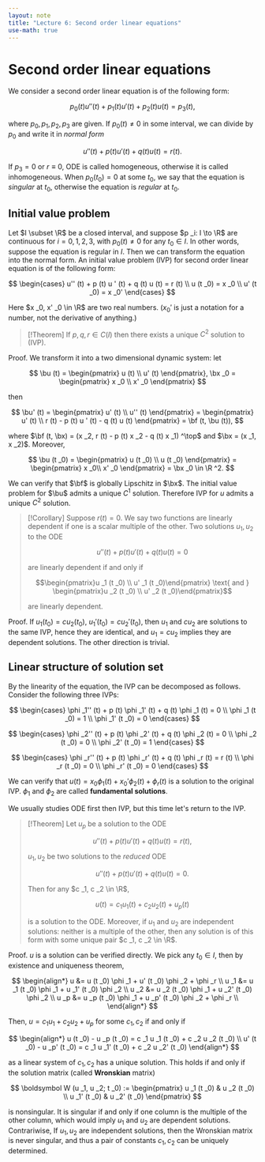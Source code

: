 ```yaml
---
layout: note
title: "Lecture 6: Second order linear equations"
use-math: true
---
```


# Second order linear equations

$$
\newcommand{\bx}{\boldsymbol x}
\newcommand{\by}{\boldsymbol y}
\newcommand{\bu}{\boldsymbol u}
\newcommand{\bv}{\boldsymbol v}
\newcommand{\bF}{\boldsymbol F}
\newcommand{\bf}{\boldsymbol f}
$$

We consider a second order linear equation is of the following form: 

$$
	p _0 (t) u'' (t) + p _1 (t) u' (t) + p _2 (t) u (t) = p _3 (t),
$$

where $p _0, p _1, p _2, p _3$ are given. If $p _0 (t) \neq 0$ in some interval, we can divide by $p _0$ and write it in *normal form*

$$
	u'' (t) + p (t) u ' (t) + q (t) u (t) = r (t).
$$

If $p _3 = 0$ or $r \equiv 0$, ODE is called homogeneous, otherwise it is called inhomogeneous. When $p _0 (t _0) = 0$ at some $t _0$, we say that the equation is *singular* at $t _0$, otherwise the equation is *regular* at $t _0$. 

## Initial value problem

Let $I \subset \R$ be a closed interval, and suppose $p _i: I \to \R$ are continuous for $i = 0, 1, 2, 3$, with $p _0 (t) \neq 0$ for any $t _0 \in I$. In other words, suppose the equation is regular in $I$. Then we can transform the equation into the normal form. An initial value problem (IVP) for second order linear equation is of the following form: 

$$
\begin{cases}
	u'' (t) + p (t) u ' (t) + q (t) u (t) = r (t) \\
	u (t _0) = x _0 \\
	u' (t _0) = x _0' 
\end{cases}
$$

Here $x _0, x' _0 \in \R$ are two real numbers. ($x _0'$ is just a notation for a number, not the derivative of anything.)

> [!Theorem]
> If $p, q, r \in C (I)$ then there exists a unique $C ^2$ solution to (IVP).

Proof. We transform it into a two dimensional dynamic system: let 

$$
	\bu (t) = \begin{pmatrix}
		u (t) \\
		u' (t)
	\end{pmatrix}, \bx _0 = \begin{pmatrix}
		x _0 \\
		x' _0 
	\end{pmatrix} 
$$

then 

$$
	\bu' (t) = \begin{pmatrix}
		u' (t) \\
		u'' (t)
	\end{pmatrix} = \begin{pmatrix}
		u' (t) \\
		r (t) - p (t) u ' (t) - q (t) u (t)
	\end{pmatrix} = \bf (t, \bu (t)),
$$

where $\bf (t, \bx) = (x _2, r (t) - p (t) x _2 - q (t) x _1) ^\top$ and $\bx = (x _1, x _2)$. Moreover, 

$$
\bu (t _0) = \begin{pmatrix}
	u (t _0) \\
	u (t _0)
\end{pmatrix} = \begin{pmatrix}
	x _0\\
	x' _0
\end{pmatrix} = \bx _0 \in \R ^2.
$$

We can verify that $\bf$ is globally Lipschitz in $\bx$. The initial value problem for $\bu$ admits a unique $C ^1$ solution. Therefore IVP for $u$ admits a unique $C ^2$ solution. 

> [!Corollary]
> Suppose $r (t) = 0$. We say two functions are linearly dependent if one is a scalar multiple of the other. Two solutions $u _1, u _2$ to the ODE
> 
> $$
> u'' (t) + p (t) u ' (t) + q (t) u (t) = 0
> $$
> 
> are linearly dependent if and only if 
> 
> $$\begin{pmatrix}u _1 (t _0) \\ u' _1 (t _0)\end{pmatrix} \text{  and  } \begin{pmatrix}u _2 (t _0) \\ u' _2 (t _0)\end{pmatrix}$$ 
> 
> are linearly dependent.

Proof. If $u _1 (t _0) = c u _2 (t _0)$, $u _1' (t _0) = c u _2' (t _0)$, then $u _1$ and $c u _2$ are solutions to the same IVP, hence they are identical, and $u _1 = c u _2$ implies they are dependent solutions. The other direction is trivial.
## Linear structure of solution set

By the linearity of the equation, the IVP can be decomposed as follows. Consider the following three IVPs: 

$$
\begin{cases}
	\phi _1'' (t) + p (t) \phi _1' (t) + q (t) \phi _1 (t) = 0 \\
	\phi _1 (t _0) = 1 \\
	\phi _1' (t _0) = 0 
\end{cases}
$$


$$
\begin{cases}
	\phi _2'' (t) + p (t) \phi _2' (t) + q (t) \phi _2 (t) = 0 \\
	\phi _2 (t _0) = 0 \\
	\phi _2' (t _0) = 1 
\end{cases}
$$

$$
\begin{cases}
	\phi _r'' (t) + p (t) \phi _r' (t) + q (t) \phi _r (t) = r (t) \\
	\phi _r (t _0) = 0 \\
	\phi _r' (t _0) = 0 
\end{cases}
$$

We can verify that $u (t) = x _0 \phi _1 (t) + x _0' \phi _2 (t) + \phi _r (t)$ is a solution to the original IVP. $\phi _1$ and $\phi _2$ are called **fundamental solutions**.

We usually studies ODE first then IVP, but this time let's return to the IVP. 

> [!Theorem] 
> Let $u _p$ be a solution to the ODE
> 
> $$
> u'' (t) + p (t) u ' (t) + q (t) u (t) = r (t),
> $$
> 
> $u _1, u _2$ be two solutions to the *reduced* ODE
> 
> $$
> u'' (t) + p (t) u ' (t) + q (t) u (t) = 0.
> $$
> 
> Then for any $c _1, c _2 \in \R$, 
> 
> $$u (t) = c _1 u _1 (t) + c _2 u _2 (t) + u _p (t)$$ 
> 
> is a solution to the ODE. Moreover, if $u _1$ and $u _2$ are independent solutions: neither is a multiple of the other, then any solution is of this form with some unique pair $c _1, c _2 \in \R$.

Proof. $u$ is a solution can be verified directly. We pick any $t _0 \in I$, then by existence and uniqueness theorem, 

$$
\begin{align*}
	u &= u (t _0) \phi _1 + u' (t _0) \phi _2 + \phi _r \\
	u _1 &= u _1 (t _0) \phi _1 + u _1' (t _0) \phi _2 \\
	u _2 &= u _2 (t _0) \phi _1 + u _2' (t _0) \phi _2 \\
	u _p &= u _p (t _0) \phi _1 + u _p' (t _0) \phi _2 + \phi _r \\
\end{align*}
$$

Then, $u = c _1 u _1 + c _2 u _2 + u _p$ for some $c _1, c _2$ if and only if 

$$
\begin{align*}
	u (t _0) - u _p (t _0) = c _1 u _1 (t _0) + c _2 u _2 (t _0) \\
	u' (t _0) - u _p' (t _0) = c _1 u _1' (t _0) + c _2 u _2' (t _0)
\end{align*}
$$

as a linear system of $c _1, c _2$ has a unique solution. This holds if and only if the solution matrix (called **Wronskian** matrix)

$$
	\boldsymbol W (u _1, u _2; t _0) := \begin{pmatrix}
		u _1 (t _0) & u _2 (t _0) \\
		u _1' (t _0) & u _2' (t _0)
	\end{pmatrix}
$$

is nonsingular. It is singular if and only if one column is the multiple of the other column, which would imply $u _1$ and $u _2$ are dependent solutions.  Contrariwise, If $u _1, u _2$ are independent solutions, then the Wronskian matrix is never singular, and thus a pair of constants $c _1, c _2$ can be uniquely determined. 